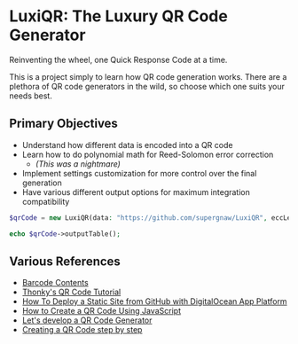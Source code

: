 #  LuxiQR: The Luxury QR Code Generator

Reinventing the wheel, one Quick Response Code at a time.

This is a project simply to learn how QR code generation works. There are a plethora of QR code generators in the wild,
so choose which one suits your needs best.

## Primary Objectives

- Understand how different data is encoded into a QR code
- Learn how to do polynomial math for Reed-Solomon error correction
  - _(This was a nightmare)_
- Implement settings customization for more control over the final generation
- Have various different output options for maximum integration compatibility

```php
$qrCode = new LuxiQR(data: "https://github.com/supergnaw/LuxiQR", eccLevel: "H");

echo $qrCode->outputTable();
```

## Various References

* [Barcode Contents](https://github.com/zxing/zxing/wiki/Barcode-Contents)
* [Thonky's QR Code Tutorial](https://www.thonky.com/qr-code-tutorial/)
* [How To Deploy a Static Site from GitHub with DigitalOcean App Platform](https://www.digitalocean.com/community/tutorials/how-to-deploy-a-static-site-from-github-with-digitalocean-app-platform-quickstart)
* [How to Create a QR Code Using JavaScript](https://www.turing.com/kb/creating-qr-code-using-js)
* [Let's develop a QR Code Generator](https://dev.to/maxart2501/series/13444)
* [Creating a QR Code step by step](https://www.nayuki.io/page/creating-a-qr-code-step-by-step)

